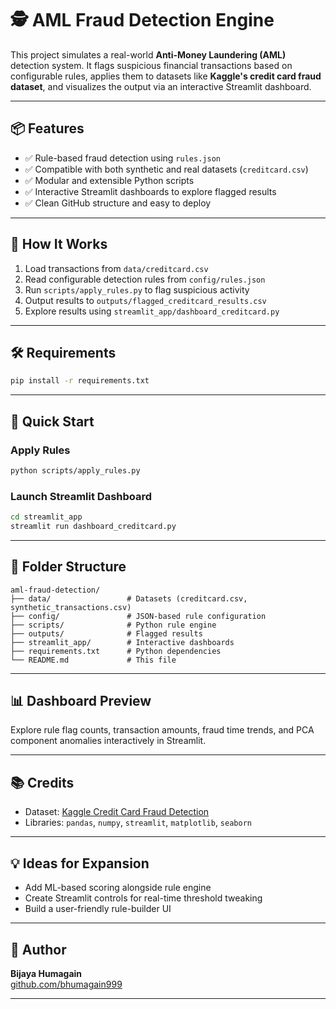 
# 🕵️ AML Fraud Detection Engine

This project simulates a real-world **Anti-Money Laundering (AML)** detection system. It flags suspicious financial transactions based on configurable rules, applies them to datasets like **Kaggle's credit card fraud dataset**, and visualizes the output via an interactive Streamlit dashboard.

---

## 📦 Features

- ✅ Rule-based fraud detection using `rules.json`
- ✅ Compatible with both synthetic and real datasets (`creditcard.csv`)
- ✅ Modular and extensible Python scripts
- ✅ Interactive Streamlit dashboards to explore flagged results
- ✅ Clean GitHub structure and easy to deploy

---

## 🧠 How It Works

1. Load transactions from `data/creditcard.csv`
2. Read configurable detection rules from `config/rules.json`
3. Run `scripts/apply_rules.py` to flag suspicious activity
4. Output results to `outputs/flagged_creditcard_results.csv`
5. Explore results using `streamlit_app/dashboard_creditcard.py`

---

## 🛠 Requirements

```bash
pip install -r requirements.txt
```

---

## 🚀 Quick Start

### Apply Rules

```bash
python scripts/apply_rules.py
```

### Launch Streamlit Dashboard

```bash
cd streamlit_app
streamlit run dashboard_creditcard.py
```

---

## 📁 Folder Structure

```
aml-fraud-detection/
├── data/                 # Datasets (creditcard.csv, synthetic_transactions.csv)
├── config/               # JSON-based rule configuration
├── scripts/              # Python rule engine
├── outputs/              # Flagged results
├── streamlit_app/        # Interactive dashboards
├── requirements.txt      # Python dependencies
└── README.md             # This file
```

---

## 📊 Dashboard Preview

Explore rule flag counts, transaction amounts, fraud time trends, and PCA component anomalies interactively in Streamlit.

---

## 📚 Credits

- Dataset: [Kaggle Credit Card Fraud Detection](https://www.kaggle.com/datasets/mlg-ulb/creditcardfraud)
- Libraries: `pandas`, `numpy`, `streamlit`, `matplotlib`, `seaborn`

---

## 💡 Ideas for Expansion

- Add ML-based scoring alongside rule engine
- Create Streamlit controls for real-time threshold tweaking
- Build a user-friendly rule-builder UI

---

## 👤 Author

**Bijaya Humagain**  
[github.com/bhumagain999](https://github.com/bhumagain999)

---

